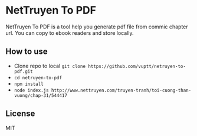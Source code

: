 # NetTruyen To PDF 

NetTruyen To PDF is a tool help you generate pdf file from commic chapter url. You can copy to ebook readers and store locally.

## How to use

  - Clone repo to local `git clone https://github.com/vuptt/netruyen-to-pdf.git`
  - `cd netruyen-to-pdf`
  - `npm install`
  - `node index.js http://www.nettruyen.com/truyen-tranh/toi-cuong-than-vuong/chap-31/544417`

License
----

MIT
